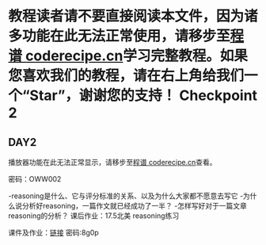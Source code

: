 <notice>教程读者请不要直接阅读本文件，因为诸多功能在此无法正常使用，请移步至[程谱 coderecipe.cn](https://coderecipe.cn/learn/10)学习完整教程。如果您喜欢我们的教程，请在右上角给我们一个“Star”，谢谢您的支持！</notice>
Checkpoint 2
======

DAY2
-----
<cr type="player" parameters="XMzg1MzQ0NDcwMA=="><notice>播放器功能在此无法正常显示，请移步至[程谱 coderecipe.cn](https://coderecipe.cn/learn/1)查看。</notice></cr>

密码：OWW002

-reasoning是什么、它与评分标准的关系、以及为什么大家都不愿意去写它
-为什么说分析好reasoning，一篇作文就已经成功了一半？
-怎样写好对于一篇文章reasoning的分析？
课后作业：17.5北美 reasoning练习

课件及作业：[链接](https://pan.baidu.com/s/1-fm-RVoh2OBhtu0x4b8_7Q)   密码:8g0p


